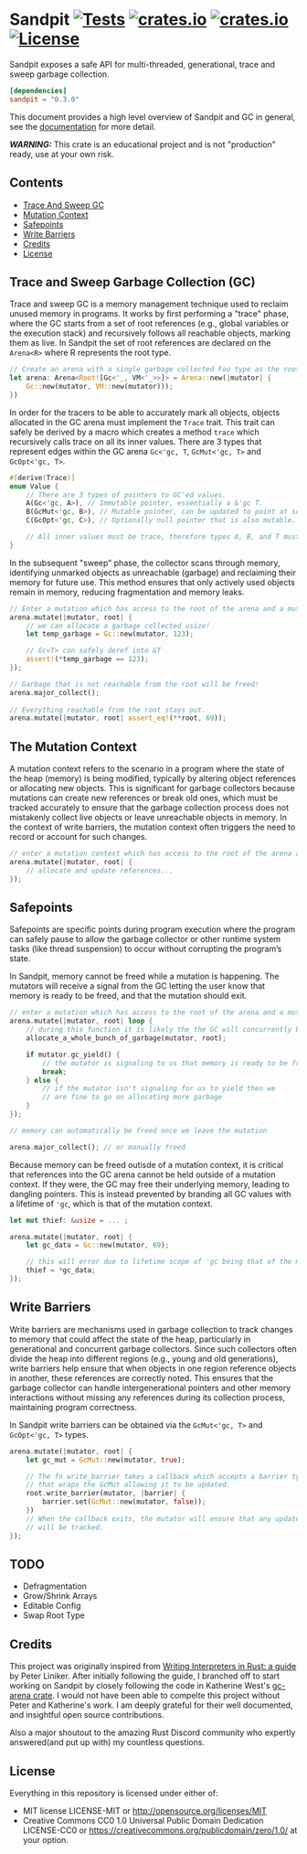 # Sandpit [![Tests](https://github.com/Nilando/sandpit/actions/workflows/rust.yml/badge.svg)](https://github.com/Nilando/sandpit/actions/workflows/rust.yml)  [![crates.io](https://docs.rs/sandpit/badge.svg)](https://docs.rs/sandpit) [![crates.io](https://img.shields.io/crates/v/sandpit.svg)](https://crates.io/crates/sandpit) [![License](https://img.shields.io/crates/l/sandpit.svg)](https://github.com/Nilando/sandpit)
Sandpit exposes a safe API for multi-threaded, generational, trace and sweep garbage collection.

```toml
[dependencies]
sandpit = "0.3.0"
```

This document provides a high level overview of Sandpit and GC in general, see the [documentation](https://docs.rs/sandpit) for more detail.

***WARNING:*** This crate is an educational project and is not "production" ready, use at your own risk.

## Contents
* [Trace And Sweep GC](#toc-trace-and-sweep-gc)
* [Mutation Context](#toc-mutation-context)
* [Safepoints](#toc-safepoints)
* [Write Barriers](#toc-write-barriers)
* [Credits](#toc-credits)
* [License](#toc-license)

<a name="toc-trace-and-sweep-gc"></a>
## Trace and Sweep Garbage Collection (GC)
Trace and sweep GC is a memory management technique used to reclaim unused memory in programs. It works by first performing a "trace" phase, where the GC starts from a set of root references (e.g., global variables or the execution stack) and recursively follows all reachable objects, marking them as live. In Sandpit the set of root references are declared on the `Arena<R>` where R represents the root type.
```rust
// Create an arena with a single garbage collected Foo type as the root.
let arena: Arena<Root![Gc<'_, VM<'_>>]> = Arena::new(|mutator| {
    Gc::new(mutator, VM::new(mutator)));
})
```
In order for the tracers to be able to accurately mark all objects, objects allocated in the GC arena must implement the `Trace` trait. This trait can safely be derived by a macro which creates a method `trace` which recursively calls trace on all its inner values. There are 3 types that represent edges within the GC arena `Gc<'gc, T`, `GcMut<'gc, T>` and `GcOpt<'gc, T>`.
```rust
#[derive(Trace)]
enum Value {
    // There are 3 types of pointers to GC'ed values.
    A(Gc<'gc, A>), // Immutable pointer, essentially a &'gc T.
    B(GcMut<'gc, B>), // Mutable pointer, can be updated to point at something else via a write barrier.
    C(GcOpt<'gc, C>), // Optionally null pointer that is also mutable. Can be unwrapped into a GcMut.

    // All inner values must be trace, therefore types A, B, and T must impl Trace as well!
}
```
In the subsequent "sweep" phase, the collector scans through memory, identifying unmarked objects as unreachable (garbage) and reclaiming their memory for future use. This method ensures that only actively used objects remain in memory, reducing fragmentation and memory leaks. 
```rust
// Enter a mutation which has access to the root of the arena and a mutator.
arena.mutate(|mutator, root| {
    // we can allocate a garbage collected usize!
    let temp_garbage = Gc::new(mutator, 123);

    // Gc<T> can safely deref into &T
    assert!(*temp_garbage == 123);
});

// Garbage that is not reachable from the root will be freed!
arena.major_collect();
    
// Everything reachable from the root stays put.
arena.mutate(|mutator, root| assert_eq!(**root, 69));
```
<a name="toc-mutation-context"></a>
## The Mutation Context
A mutation context refers to the scenario in a program where the state of the heap (memory) is being modified, typically by altering object references or allocating new objects. This is significant for garbage collectors because mutations can create new references or break old ones, which must be tracked accurately to ensure that the garbage collection process does not mistakenly collect live objects or leave unreachable objects in memory. In the context of write barriers, the mutation context often triggers the need to record or account for such changes.
```rust
// enter a mutation context which has access to the root of the arena and a mutator
arena.mutate(|mutator, root| {
    // allocate and update references...
});
```
<a name="toc-safepoints"></a>
## Safepoints
Safepoints are specific points during program execution where the program can safely pause to allow the garbage collector or other runtime system tasks (like thread suspension) to occur without corrupting the program’s state. 

In Sandpit, memory cannot be freed while a mutation is happening. The mutators will receive a signal from the GC letting the user know that memory is ready to be freed, and that the mutation should exit.
```rust
// enter a mutation which has access to the root of the arena and a mutator
arena.mutate(|mutator, root| loop {
    // during this function it is likely the the GC will concurrently begin tracing!
    allocate_a_whole_bunch_of_garbage(mutator, root);

    if mutator.gc_yield() {
        // the mutator is signaling to us that memory is ready to be freed so we should leave the mutation context
        break;
    } else {
        // if the mutator isn't signaling for us to yield then we
        // are fine to go on allocating more garbage
    }
});

// memory can automatically be freed once we leave the mutation

arena.major_collect(); // or manually freed
```

Because memory can be freed outisde of a mutation context, it is critical that references into the GC arena cannot be held outside of a mutation context. If they were, the GC may free their underlying memory, leading to dangling pointers. This is instead prevented by branding all GC values with a lifetime of `'gc`, which is that of the mutation context.
```rust
let mut thief: &usize = ... ;

arena.mutate(|mutator, root| {
    let gc_data = Gc::new(mutator, 69);

    // this will error due to lifetime scope of 'gc being that of the mutation context
    thief = *gc_data;
});
```

<a name="toc-write-barriers"></a>
## Write Barriers
Write barriers are mechanisms used in garbage collection to track changes to memory that could affect the state of the heap, particularly in generational and concurrent garbage collectors. Since such collectors often divide the heap into different regions (e.g., young and old generations), write barriers help ensure that when objects in one region reference objects in another, these references are correctly noted. This ensures that the garbage collector can handle intergenerational pointers and other memory interactions without missing any references during its collection process, maintaining program correctness.

In Sandpit write barriers can be obtained via the `GcMut<'gc, T>` and `GcOpt<'gc, T>` types.
```rust
arena.mutate(|mutator, root| {
    let gc_mut = GcMut::new(mutator, true);

    // The fn write_barrier takes a callback which accepts a barrier type
    // that wraps the GcMut allowing it to be updated.
    root.write_barrier(mutator, |barrier| {
        barrier.set(GcMut::new(mutator, false));
    })
    // When the callback exits, the mutator will ensure that any updates to the root GcMut
    // will be tracked.
});
```

## TODO
* Defragmentation
* Grow/Shrink Arrays
* Editable Config
* Swap Root Type

<a name="toc-credits"></a>
## Credits
This project was originally inspired from [Writing Interpreters in Rust: a guide](https://rust-hosted-langs.github.io/book/) by Peter Liniker. After initially following the guide,
I branched off to start working on Sandpit by closely following the code in Katherine West's [gc-arena crate](https://github.com/kyren/gc-arena). I would not have been able to compelte this project
without Peter and Katherine's work. I am deeply grateful for their well documented, and insightful open source contributions.

Also a major shoutout to the amazing Rust Discord community who expertly answered(and put up with) my countless questions.

<a name="toc-license"></a>
## License
Everything in this repository is licensed under either of:
- MIT license LICENSE-MIT or http://opensource.org/licenses/MIT
- Creative Commons CC0 1.0 Universal Public Domain Dedication LICENSE-CC0 or https://creativecommons.org/publicdomain/zero/1.0/ at your option.
